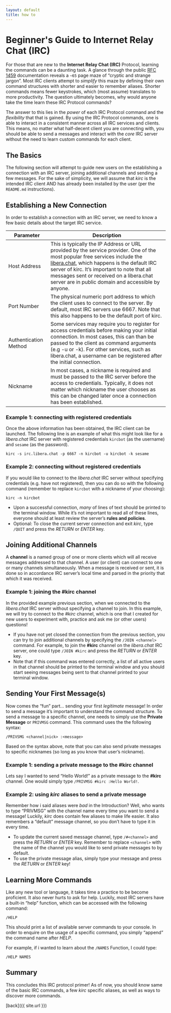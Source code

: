 ```yaml
---
layout: default
title: how to
---
```


# Beginner's Guide to Internet Relay Chat (IRC)

For those that are new to the **Internet Relay Chat (IRC)** Protocol, learning the commands can be a daunting task. A glance through the public [RFC 1459](https://tools.ietf.org/html/rfc1459) documentation reveals a `~65` page maze of “cryptic and strange jargon”. Most IRC clients attempt to _simplify_ this maze by defining their own command structures with shorter and easier to remember aliases.  Shorter commands means fewer keystrokes, which (most assume) translates to more productivity. The question ultimately becomes, why would anyone take the time learn these IRC Protocol commands?

The answer to this lies in the _power_ of each IRC Protocol command and the _flexibility_ that that is gained. By using the IRC Protocol commands, one is able to interact in a consistent manner across all IRC services and clients. This means, no matter what half-decent client you are connecting with, you should be able to send a messages and interact with the _core_ IRC server without the need to learn custom commands for each client.

## The Basics

The following section will attempt to guide new users on the establishing a connection with an IRC server, joining additional channels and sending a few messages.  For the sake of simplicity, we will assume that _kirc_ is the intended IRC client AND has already been installed by the user (per the `README.md` instructions).

## Establishing a New Connection

In order to establish a connection with an IRC server, we need to know a few basic details about the target IRC service.

| Parameter             | Description                                                                                                                                                                                                                                                                                                                                               |
|-----------------------|-----------------------------------------------------------------------------------------------------------------------------------------------------------------------------------------------------------------------------------------------------------------------------------------------------------------------------------------------------------|
| Host Address          | This is typically the IP Address or URL provided by the service provider. One of the most popular free services include the [libera.chat](https://libera.chat/), which happens is the default IRC server of kirc. It’s important to note that all messages sent or received on a libera.chat server are in public domain and accessible by anyone. |
| Port Number           | The physical numeric port address to which the client uses to connect to the server. By default, most IRC servers use 6667. Note that this also happens to be the default port of kirc.                                                                                                                                                                   |
| Authentication Method | Some services may require you to register for access credentials before making your initial connection. In most cases, this can than be passed to the client as command arguments (e.g -u or -k). For other services, such as libera.chat, a username can be registered after the initial connection.                                                        |
| Nickname              | In most cases, a nickname is required and must be passed to the IRC server before the access to credentials. Typically, it does not matter which nickname the user chooses as this can be changed later once a connection has been established.                                                                                                           |

### Example 1: connecting with registered credentials

Once the above information has been obtained, the IRC client can be launched. The following line is an example of what this might look like for a _libera.chat_ IRC server with registered credentials `kircbot` (as the username) and `sesame` (as the password). 

```shell
kirc -s irc.libera.chat -p 6667 -n kircbot -u kircbot -k sesame
```

### Example 2: connecting without registered credentials

If you would like to connect to the _libera.chat_ IRC server without specifying credentials (e.g. have not registered), then you can do so with the following command (remember to replace `kircbot` with a nickname of your choosing):

```shell 
kirc -n kircbot
```

*  Upon a successful connection, _many_ of lines of text should be printed to the terminal window. While it’s not important to read all of these lines, everyone should at least review the server’s __rules and policies__.
*  Optional: To close the current server connection and exit _kirc_, type `/QUIT` and press the _RETURN_ or _ENTER_ key. 

## Joining Additional Channels

A __channel__ is a named group of one or more clients which will all receive messages addressed to that channel.  A user (or client) can connect to one or many channels simultaneously.  When a message is received or sent, it is done so in accordance IRC server’s local time and parsed in the priority that which it was received. 

### Example 1: joining the #kirc channel

In the provided example previous section, when we connected to the _libera.chat_ IRC server without specifying a channel to join. In this example, we will try to connect to the _#kirc_ channel, which is one that I created for new users to experiment with, practice and ask me (or other users) questions!

*   If you have not yet closed the connection from the previous section, you can try to join additional channels by specifying the `/JOIN <channel>` command. For example, to join the __#kirc__ channel on the _libera.chat_ IRC server, one could type `/JOIN #kirc` and press the _RETURN_ or _ENTER_ key. 
*   Note that if this command was entered correctly, a list of all active users in that channel should be printed to the terminal window and you should start seeing messages being sent to that channel printed to your terminal window.  
 
## Sending Your First Message(s)

Now comes the “fun” part... sending your first _legitimate_ message! In order to send a message it’s important to understand the command structure.  To send a message to a specific channel, one needs to simply use the __Private Message__ or `PRIVMSG` command. This command uses the the following syntax:

```
/PRIVSMG <channel|nick> :<message>
```

Based on the syntax above, note that you can also send private messages to specific nicknames (so long as you know that user’s nickname).  

### Example 1: sending a private message to the #kirc channel

Lets say I wanted to send “Hello World!” as a private message to the __#kirc__ channel. One would simply type `/PRIVMSG #kirc :Hello World!`.

### Example 2: using _kirc_ aliases to send a private message

Remember how i said aliases were _bad_ in the Introduction? Well, who wants to type “PRIVMSG” with the channel name every time you want to send a message! Luckily, _kirc_ does contain few aliases to make life easier. It also remembers a “default” message channel, so you don’t have to type it in every time.

*   To update the current saved message channel, type `/#<channel>` and press the _RETURN_ or _ENTER_ key. Remember to replace `<channel>` with the name of the channel you would like to send private messages to by default.
*   To use the private message alias, simply type your message and press the _RETURN_ or _ENTER_ key!

## Learning More Commands

Like any new tool or language, it takes time a practice to be become proficient.  It also never hurts to ask for help. Luckily, most IRC servers have a built-in “help” function, which can be accessed with the following command:

```
/HELP
```

This should print a list of available server commands to your console.  In order to enquire on the usage of a specific command, you simply “append” the command name after _HELP_.  

For example, if i wanted to learn about the `/NAMES` Function, I could type:

```
/HELP NAMES
```

## Summary

This concludes this IRC protocol primer! As of now, you should know same of the basic IRC commands, a few _kirc_ specific aliases, as well as ways to discover more commands. 

[back]({{ site.url }})
